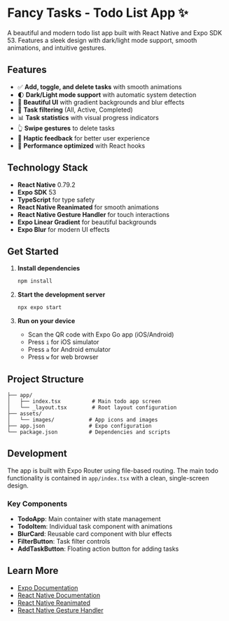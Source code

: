 # Fancy Tasks - Todo List App ✨

A beautiful and modern todo list app built with React Native and Expo SDK 53. Features a sleek design with dark/light mode support, smooth animations, and intuitive gestures.

## Features

- ✅ **Add, toggle, and delete tasks** with smooth animations
- 🌓 **Dark/Light mode support** with automatic system detection
- 📱 **Beautiful UI** with gradient backgrounds and blur effects
- 🎯 **Task filtering** (All, Active, Completed)
- 📊 **Task statistics** with visual progress indicators
- 👆 **Swipe gestures** to delete tasks
- 🎪 **Haptic feedback** for better user experience
- 🚀 **Performance optimized** with React hooks

## Technology Stack

- **React Native** 0.79.2
- **Expo SDK** 53
- **TypeScript** for type safety
- **React Native Reanimated** for smooth animations
- **React Native Gesture Handler** for touch interactions
- **Expo Linear Gradient** for beautiful backgrounds
- **Expo Blur** for modern UI effects

## Get Started

1. **Install dependencies**

   ```bash
   npm install
   ```

2. **Start the development server**

   ```bash
   npx expo start
   ```

3. **Run on your device**
   - Scan the QR code with Expo Go app (iOS/Android)
   - Press `i` for iOS simulator
   - Press `a` for Android emulator
   - Press `w` for web browser

## Project Structure

```
├── app/
│   ├── index.tsx          # Main todo app screen
│   └── _layout.tsx        # Root layout configuration
├── assets/
│   └── images/           # App icons and images
├── app.json              # Expo configuration
└── package.json          # Dependencies and scripts
```

## Development

The app is built with Expo Router using file-based routing. The main todo functionality is contained in `app/index.tsx` with a clean, single-screen design.

### Key Components

- **TodoApp**: Main container with state management
- **TodoItem**: Individual task component with animations
- **BlurCard**: Reusable card component with blur effects
- **FilterButton**: Task filter controls
- **AddTaskButton**: Floating action button for adding tasks

## Learn More

- [Expo Documentation](https://docs.expo.dev/)
- [React Native Documentation](https://reactnative.dev/)
- [React Native Reanimated](https://docs.swmansion.com/react-native-reanimated/)
- [React Native Gesture Handler](https://docs.swmansion.com/react-native-gesture-handler/)
